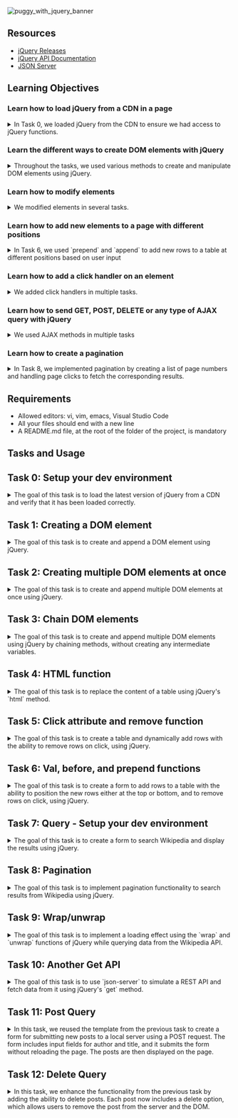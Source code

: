 
![puggy_with_jquery_banner](https://github.com/ThatsVie/atlas-web_front_end/assets/143755961/ece2e7fc-1c10-4b87-a76a-7369748fbce7)

## Resources

- [jQuery Releases](https://releases.jquery.com/)
- [jQuery API Documentation](https://api.jquery.com/)
- [JSON Server](https://github.com/typicode/json-server)

## Learning Objectives

### Learn how to load jQuery from a CDN in a page
<details>
<summary>
In Task 0, we loaded jQuery from the CDN to ensure we had access to jQuery functions. </summary>

Here's an example from Task 0:

```html
<script src="https://code.jquery.com/jquery-3.7.1.slim.min.js" integrity="sha256-kmHvs0B+OpCW5GVHUNjv9rOmY0IvSIRcf7zGUDTDQM8=" crossorigin="anonymous"></script>

```
</details>

### Learn the different ways to create DOM elements with jQuery

<details>
<summary>Throughout the tasks, we used various methods to create and manipulate DOM elements using jQuery. </summary>

For example, in Task 1, we created a paragraph element and appended it to the body:

```javascript
function createTextElement() {
    const paragraph = $('<p>Lorem ipsum dolor sit amet...</p>');
    $('body').append(paragraph);
}
```

In Task 3, we chained jQuery methods to create and append multiple elements at once:

```javascript
$('<table></table>').append(
    $('<thead></thead>').append(
        $('<tr></tr>').append(
            $('<th></th>').text('Firstname'),
            $('<th></th>').text('Lastname')
        )
    )
).append(
    $('<tbody></tbody>').append(
        $('<tr></tr>').append(
            $('<td></td>').text('Guillaume'),
            $('<td></td>').text('Salva')
        ),
        $('<tr></tr>').append(
            $('<td></td>').text('Paulette'),
            $('<td></td>').text('Salva')
        ),
        $('<tr></tr>').append(
            $('<td></td>').text('Antoine'),
            $('<td></td>').text('Salva')
        )
    )
).appendTo('body');
```
</details>

### Learn how to modify elements

<details>
<summary>We modified elements in several tasks. </summary>

For example, in Task 6, we used `.val()` to get and set values of form elements, and `.css()` to modify the styles:

```javascript
$('input:last').click(function () {
    const firstName = $('input:first').val();
    const lastName = $('input:nth-of-type(2)').val();
    addNewMember(firstName, lastName, 'after');
});
```
</details>


### Learn how to add new elements to a page with different positions

<details>
<summary>In Task 6, we used `prepend` and `append` to add new rows to a table at different positions based on user input </summary>

```javascript
function addNewMember(firstName, lastName, position) {
    const newRow = $('<tr></tr>').append(
        $('<td></td>').text(firstName),
        $('<td></td>').text(lastName),
        $('<td></td>').text('(x)').css('background-color', 'orange').click(function() {
            $(this).parent().remove();
        })
    );
    if (position === 'before') {
        $('tbody').prepend(newRow);
    } else {
        $('tbody').append(newRow);
    }
}
```
</details>

### Learn how to add a click handler on an element

<details>
<summary>We added click handlers in multiple tasks. </summary>

In Task 5, we added a click handler to the third cell of each row to remove the row when clicked:

```javascript
$('td:last').click(function() {
    $(this).parent().remove();
});
```

In Task 12, we added a click handler to delete posts:

```javascript
$(`#row-${data.id} .delete`).click(function() {
    deletePost(data.id);
});
```
</details>

### Learn how to send GET, POST, DELETE or any type of AJAX query with jQuery

<details>
<summary>We used AJAX methods in multiple tasks </summary>

- **GET**: In Task 10, to list posts from the server:

    ```javascript
    $.get('http://localhost:3000/posts', function(response) {
        response.forEach(post => {
            addPostRow(post);
        });
    }).fail(function() {
        alert('Server Error');
    });
    ```

- **POST**: In Task 11, to send new posts to the server:

    ```javascript
    $.post('http://localhost:3000/posts', data, function(response) {
        addPostRow(response);
    }).fail(function() {
        alert('Error sending the POST query');
    });
    ```

- **DELETE**: In Task 12, to delete posts from the server:

    ```javascript
    $.ajax({
        url: `http://localhost:3000/posts/${id}`,
        type: 'DELETE',
        success: function() {
            $(`#row-${id}`).remove();
        },
        error: function() {
            alert('Post was not deleted');
        }
    });
    ```
</details>

### Learn how to create a pagination

<details>
<summary>In Task 8, we implemented pagination by creating a list of page numbers and handling page clicks to fetch the corresponding results. </summary>

```javascript
function buildPagination(numberOfItems, itemsPerPage, currentOffset) {
    const paginationList = $('#pagination');
    paginationList.empty();
    const totalPages = Math.ceil(numberOfItems / itemsPerPage);
    for (let i = 0; i < totalPages; i++) {
        const pageNumber = i + 1;
        const pageOffset = i * itemsPerPage;
        const listItem = $('<li></li>').text(pageNumber).css('cursor', 'pointer').css('margin-left', '10px');
        if (pageOffset === currentOffset) {
            listItem.css('font-weight', 'bold');
        }
        listItem.on('click', function() {
            const searchTerm = $('input[type="text"]').val();
            queryWikipedia(searchTerm, pageOffset);
        });
        paginationList.append(listItem);
    }
}
```
</details>

## Requirements

- Allowed editors: vi, vim, emacs, Visual Studio Code
- All your files should end with a new line
- A README.md file, at the root of the folder of the project, is mandatory

## Tasks and Usage

## Task 0: Setup your dev environment

<details>
<summary>The goal of this task is to load the latest version of jQuery from a CDN and verify that it has been loaded correctly.</summary>

### Task Description
In `0-index.html`:
- Load the latest version of jQuery using their code.jquery.com CDN.
- Use the Slim & minified version of jQuery.
- When the page is being loaded, verify that jQuery is loaded correctly.
- If jQuery is ready to be used, log to the console `jQuery has been loaded correctly`.
- If jQuery has not been loaded properly, log to the console `jQuery has not been loaded correctly`.

### Requirements

- Make sure your code is in a script of type application/javascript

### Implementation

```html
<!DOCTYPE html>
<html lang="en" dir="ltr">

<head>

    <meta charset="utf-8" />
    <title>Task 0</title>
    <script src="https://code.jquery.com/jquery-3.7.1.slim.min.js" integrity="sha256-kmHvs0B+OpCW5GVHUNjv9rOmY0IvSIRcf7zGUDTDQM8=" crossorigin="anonymous"></script>
    <script type="application/javascript">
        if (jQuery === 'undefined') {
            console.log('jQuery has not been loaded correctly');
        } else {
            console.log('jQuery has been loaded correctly');
        }
    </script>

</head>

<body>

</body>

</html>
```

### Explanation
- **Loading jQuery from CDN**: The latest slim and minified version of jQuery is loaded from the official jQuery CDN.
- **Verifying jQuery Load**: The script checks if `typeof jQuery` is `undefined` to determine if jQuery has been loaded. If it is, an error message is logged. Otherwise, a success message is logged.
- **Script Type**: The `<script>` tags include `type="application/javascript"` as required.

### How to Test

1. Open the HTML file in a web browser.
2. Open the developer tools console.
3. You should see `jQuery has been loaded correctly` logged in the console.

![Screenshot 2024-07-08 132724](https://github.com/ThatsVie/atlas-web_front_end/assets/143755961/5ea62877-b7ba-4028-94a9-d25447e6c444)


</details>

## Task 1: Creating a DOM element

<details>
<summary>The goal of this task is to create and append a DOM element using jQuery. </summary>

### Task Description

In  `1-index.html`:
- Reuse the template from Task 0.
- Remove the code that verifies jQuery loaded and logs messages to the console.
- Create a function named `createTextElement`:
  - Within the function, create a `<p>` HTML element.
  - The paragraph should display the provided text.
  - Add the paragraph to the body of the page.
  - Call the `createTextElement` function.

### Requirements:

- You must use jQuery only to generate the HTML tag and attach it to the page
- Use the keyword append to attach the element to the page

### Implementation

```html
<!DOCTYPE html>
<html lang="en" dir="ltr">

<head>
    <meta charset="utf-8" />
    <title>Task 1</title>
    <script src="https://code.jquery.com/jquery-3.7.1.slim.min.js" integrity="sha256-kmHvs0B+OpCW5GVHUNjv9rOmY0IvSIRcf7zGUDTDQM8=" crossorigin="anonymous"></script>
</head>

<body>
    <script type="application/javascript">
        function createTextElement() {
            const paragraph = $('<p>Lorem ipsum dolor sit amet, consectetur adipiscing elit. Sed in diam risus. Nunc sit amet euismod ipsum. Aenean tempus ex sed est volutpat, sed sodales velit tempus. Class aptent taciti sociosqu ad litora torquent per conubia nostra, per inceptos himenaeos. Proin auctor sollicitudin eleifend. Vivamus porta enim vitae mauris commodo, vitae tempor tellus elementum. Quisque sed pellentesque nulla, at eleifend nisi. Phasellus eget tincidunt ex. Lorem ipsum dolor sit amet, consectetur adipiscing elit.</p>');
            $('body').append(paragraph);
        }

        $(document).ready(function() {
            createTextElement();
        });
    </script>
</body>

</html>
```

### Explanation
- **Loading jQuery from CDN**: The latest slim and minified version of jQuery is loaded from the official jQuery CDN.
- **Creating and Appending Paragraph**:
  - The `createTextElement` function creates a `<p>` element containing the provided text using jQuery.
  - The paragraph is appended to the body of the page using the `append` method.
- **Calling the Function**: The `createTextElement` function is called when the document is ready, ensuring the DOM is fully loaded before executing the script.

### How to Test

1. Open the HTML file in a web browser.
2. You should see a paragraph with the provided text displayed on the page.

![Screenshot 2024-07-08 134155](https://github.com/ThatsVie/atlas-web_front_end/assets/143755961/f0eb1006-971c-4845-a973-c4102e2a83a9)


</details>


## Task 2: Creating multiple DOM elements at once

<details>
<summary>The goal of this task is to create and append multiple DOM elements at once using jQuery.</summary>

### Task Description
In `2-index.html`:
- Reuse the template from Task 1.
- Remove the function `createTextElement`.
- Create a function named `createFamilyTree`:
  - It should create a `<table>` element.
  - The head of the table should display "Firstname" and "Lastname" in two cells.
  - The body of the table should have three rows:
    - The first row should contain two cells with "Guillaume" and "Salva".
    - The second row should contain two cells with "Paulette" and "Salva".
    - The third row should contain two cells with "Antoine" and "Salva".
- Use the keyword `append` only once to attach all the elements of the table to the page.
- Call the `createFamilyTree` function.

### Requirements:

- You must use jQuery only to generate the HTML tag and attach it to the page
- The entire table code should be contained in one string

### Implementation

```html
<!DOCTYPE html>
<html lang="en" dir="ltr">

<head>
    <meta charset="utf-8" />
    <title>Task 2</title>
    <script src="https://code.jquery.com/jquery-3.7.1.slim.min.js" integrity="sha256-kmHvs0B+OpCW5GVHUNjv9rOmY0IvSIRcf7zGUDTDQM8=" crossorigin="anonymous"></script>
</head>

<body>

    <script type="application/javascript">
        function createFamilyTree() {
            $('body').append(`
            <table>
                <thead>
                    <tr>
                        <th>Firstname</th>
                        <th>Lastname</th>
                    </tr>
                </thead>
                <tbody>
                    <tr>
                        <td>Guillaume</td>
                        <td>Salva</td>
                    </tr>
                    <tr>
                        <td>Paulette</td>
                        <td>Salva</td>
                    </tr>
                    <tr>
                        <td>Antoine</td>
                        <td>Salva</td>
                    </tr>
                </tbody>
            </table>`);
        }

        $(document).ready(function() {
            createFamilyTree();
        });
    </script>

</body>

</html>
```

### Explanation
- **Loading jQuery from CDN**: The slim and minified version of jQuery is loaded from the official jQuery CDN.
- **Creating and Appending Table**:
  - The `createFamilyTree` function uses template literals to create the entire table structure as a string.
  - The table is appended to the body of the page using the `append` method.
- **Calling the Function**: The `createFamilyTree` function is called when the document is ready, ensuring the table is added to the DOM as soon as the script runs.

### How to Test

1. Open the HTML file in a web browser.
2. You should see a table with the provided structure displayed on the page.

![Screenshot 2024-07-08 142941](https://github.com/ThatsVie/atlas-web_front_end/assets/143755961/dce72640-b98b-40a1-9dca-8c833628c5d3)

</details>


## Task 3: Chain DOM elements

<details>
<summary>The goal of this task is to create and append multiple DOM elements using jQuery by chaining methods, without creating any intermediate variables.</summary>

### Task Description
In `3-index.html`:
- Reuse the template and function from Task 2.
- The table should contain the same values as the previous task.
- Create each element one by one using jQuery methods.
- Use the `append` method for each element and the `text` method for the cells.
- Do not create any intermediate variables.
- Call the `createFamilyTree` function.

### Requirements:

- You must use jQuery only to generate the HTML tag and attach it to the page

### Implementation

```html
<!DOCTYPE html>
<html lang="en" dir="ltr">

<head>
    <meta charset="utf-8" />
    <title>Task 3</title>
    <script src="https://code.jquery.com/jquery-3.7.1.slim.min.js" integrity="sha256-kmHvs0B+OpCW5GVHUNjv9rOmY0IvSIRcf7zGUDTDQM8=" crossorigin="anonymous"></script>
</head>

<body>

    <script type="application/javascript">
        function createFamilyTree() {
            $('<table></table>').append(
                $('<thead></thead>').append(
                    $('<tr></tr>').append(
                        $('<th></th>').text('Firstname'),
                        $('<th></th>').text('Lastname')
                    )
                )
            ).append(
                $('<tbody></tbody>').append(
                    $('<tr></tr>').append(
                        $('<td></td>').text('Guillaume'),
                        $('<td></td>').text('Salva')
                    ),
                    $('<tr></tr>').append(
                        $('<td></td>').text('Paulette'),
                        $('<td></td>').text('Salva')
                    ),
                    $('<tr></tr>').append(
                        $('<td></td>').text('Antoine'),
                        $('<td></td>').text('Salva')
                    )
                )
            ).appendTo('body');
        }

        $(document).ready(function() {
            createFamilyTree();
        });
    </script>

</body>

</html>
```

### Explanation
- **Loading jQuery from CDN**: The slim and minified version of jQuery 3.7.1 is loaded from the official jQuery CDN.
- **Creating and Appending Elements**:
  - The `createFamilyTree` function creates each element one by one using jQuery methods and chaining.
  - It uses the `append` method to add elements to the DOM.
  - The `text` method is used to set the text content of the table cells.
  - The `appendTo` method is used to append the complete table to the body.
- **Calling the Function**: The `createFamilyTree` function is called when the document is ready, ensuring the table is added to the DOM as soon as the script runs.

### How to Test

1. Open the HTML file in a web browser.
2. You should see a table with the provided structure displayed on the page.


![Screenshot 2024-07-08 144411](https://github.com/ThatsVie/atlas-web_front_end/assets/143755961/f9f8b078-8ad9-459a-8eae-03a457cfac83)

</details>

## Task 4: HTML function

<details>
<summary>The goal of this task is to replace the content of a table using jQuery's `html` method. </summary>

### Task Description
In `4-index.html`:
- Reuse the template and function from Task 3.
- Create a new function named `replaceFamilyTree`:
  - It should replace the children of the `tbody` element with a new `tr`.
  - The `tr` element should contain two cells with "Gerard" and "Bonissa".
- Make sure both `createFamilyTree` and `replaceFamilyTree` are called.

### Requirements:

- You must use the keyword html to replace the content of the table

### Implementation
The implementation of the task is as follows:

```html
<!DOCTYPE html>
<html lang="en" dir="ltr">

<head>
    <meta charset="utf-8" />
    <title>Task 4</title>
    <script src="https://code.jquery.com/jquery-3.7.1.slim.min.js" integrity="sha256-kmHvs0B+OpCW5GVHUNjv9rOmY0IvSIRcf7zGUDTDQM8=" crossorigin="anonymous"></script>
</head>

<body>

    <script type="application/javascript">
        function createFamilyTree() {
            $('<table></table>').append(
                $('<thead></thead>').append(
                    $('<tr></tr>').append(
                        $('<th></th>').text('Firstname'),
                        $('<th></th>').text('Lastname')
                    )
                )
            ).append(
                $('<tbody></tbody>').append(
                    $('<tr></tr>').append(
                        $('<td></td>').text('Guillaume'),
                        $('<td></td>').text('Salva')
                    ),
                    $('<tr></tr>').append(
                        $('<td></td>').text('Paulette'),
                        $('<td></td>').text('Salva')
                    ),
                    $('<tr></tr>').append(
                        $('<td></td>').text('Antoine'),
                        $('<td></td>').text('Salva')
                    )
                )
            ).appendTo('body');
        }

        function replaceFamilyTree() {
            $('tbody').html(
                $('<tr></tr>').append(
                    $('<td></td>').text('Gerard'),
                    $('<td></td>').text('Bonissa')
                )
            );
        }

        $(document).ready(function() {
            createFamilyTree();
            replaceFamilyTree();
        });
    </script>

</body>

</html>
```

### Explanation
- **Loading jQuery from CDN**: The slim and minified version of jQuery 3.7.1 is loaded from the official jQuery CDN.
- **Creating and Appending Elements**:
  - The `createFamilyTree` function creates each element one by one using jQuery methods and chaining.
  - The `replaceFamilyTree` function replaces the children of the `tbody` element with a new row containing "Gerard" and "Bonissa".
  - The `html` method is used to replace the content of the `tbody`.
- **Calling the Functions**: Both `createFamilyTree` and `replaceFamilyTree` functions are called when the document is ready, ensuring the table is created and then modified as soon as the script runs.

### How to Test

1. Open the HTML file in a web browser.
2. You should see a table with the provided structure displayed on the page.

![Screenshot 2024-07-08 154243](https://github.com/ThatsVie/atlas-web_front_end/assets/143755961/dc8ad252-a276-489c-9413-70b7263cdf19)

</details>

## Task 5: Click attribute and remove function

<details>
<summary>The goal of this task is to create a table and dynamically add rows with the ability to remove rows on click, using jQuery.</summary>

### Task Description

In `5-index.html`:
- Reuse the template from Task 4.
- Remove the `createFamilyTree` and `replaceFamilyTree` functions.
- Create a new function `createFamilyTree`:
  - It should append an empty table to the body, with a `thead` and two cells with text "Firstname" and "Lastname".
  - It should append an empty `tbody` element to the table after the `thead`.
- Create a new function `addNewMember`:
  - It accepts two arguments: `firstName` (string) and `lastName` (string).
  - It appends a new row to the body of the table with three cells.
  - The first cell displays the `firstName`, the second cell displays the `lastName`.
  - The third cell displays `(x)`.
  - On click on the third cell, it should remove the row.
  - Add CSS to the third cell to have an orange background.
- Call the function `createFamilyTree`.
- Using `addNewMember`, generate a fake table with:
  - The first row: Guillaume, Salva
  - The second row: Arielle, Snizt
  - The third row: Fanette, Snizt
  - The fourth row: Gerard, Snizt
  - The fifth row: Victor, Salva

### Requirements:

- You must use the keywords click, css, and remove

### Implementation

The implementation of the task is as follows:


```html
<!DOCTYPE html>
<html lang="en" dir="ltr">

<head>
    <meta charset="utf-8" />
    <title>Task 5</title>
    <script src="https://code.jquery.com/jquery-3.7.1.slim.min.js" integrity="sha256-kmHvs0B+OpCW5GVHUNjv9rOmY0IvSIRcf7zGUDTDQM8=" crossorigin="anonymous"></script>
</head>

<body>

    <script type="application/javascript">
        function createFamilyTree() {
            $('<table></table>').append(
                $('<thead></thead>').append(
                    $('<tr></tr>').append(
                        $('<th></th>').text('Firstname'),
                        $('<th></th>').text('Lastname')
                    )
                ),
                $('<tbody></tbody>')
            ).appendTo('body');
        }

        function addNewMember(firstName, lastName) {
            const row = $('<tr></tr>').append(
                $('<td></td>').text(firstName),
                $('<td></td>').text(lastName),
                $('<td></td>').text('(x)').css('background-color', 'orange').click(function() {
                    $(this).parent().remove();
                })
            );
            $('tbody').append(row);
        }

        $(document).ready(function() {
            createFamilyTree();
            addNewMember('Guillaume', 'Salva');
            addNewMember('Arielle', 'Snizt');
            addNewMember('Fanette', 'Snizt');
            addNewMember('Gerard', 'Snizt');
            addNewMember('Victor', 'Salva');
        });
    </script>

</body>

</html>

```

### Explanation
- **Loading jQuery from CDN**: The slim and minified version of jQuery 3.7.1 is loaded from the official jQuery CDN.
- **Creating the Table**:
  - The `createFamilyTree` function appends an empty table with a `thead` containing "Firstname" and "Lastname" cells, and an empty `tbody` after the `thead`.
- **Adding New Members**:
  - The `addNewMember` function appends a new row to the table with three cells for the `firstName`, `lastName`, and a remove button `(x)`.
  - The remove button is styled with an orange background using `css` and removes the row on click using the `click` and `remove` methods.
- **Generating the Fake Table**: The `addNewMember` function is called with the provided names to populate the table.

### How to Test

1. Open the HTML file in a web browser.
2. You should see a table with the provided structure and functionality

![Screenshot 2024-07-08 155424](https://github.com/ThatsVie/atlas-web_front_end/assets/143755961/257a987e-15b6-4e39-a5db-c1eebdab56f2)

**After clicking X on a couple of names**

![Screenshot 2024-07-08 161504](https://github.com/ThatsVie/atlas-web_front_end/assets/143755961/fc983994-f8c7-4108-aa85-d3fc36689ead)


</details>

## Task 6: Val, before, and prepend functions
<details>
<summary>The goal of this task is to create a form to add rows to a table with the ability to position the new rows either at the top or bottom, and to remove rows on click, using jQuery.</summary>

### Task Description
In `6-index.html`:
- Reuse the template from Task 5.
- Reuse the `createFamilyTree` function from Task 5.
- Reuse the `addNewMember` function from Task 5 and modify it:
  - Add a new argument `position` (string).
  - When `position` is equal to `before`, it should add the row at the top of the table.
  - Otherwise, it should add the row at the bottom of the table.
- Write a new function `createForm`:
  - It should add two text input fields before the table.
  - It should add a select element with two options: `before` and `after`, with corresponding "Before" and "After" text.
  - It should add a submit input element.
  - When the user clicks on submit, it should call the `addNewMember` function with the values of the two inputs and the value of the select element.
- Call the `createFamilyTree` and `createForm` functions.

### Requirements:

- You must use the keywords first, before, and prepend
- To select the second input, use the nth-of-type selector

### Implementation
The implementation of the task is as follows:

```html
<!DOCTYPE html>
<html lang="en" dir="ltr">

<head>
    <meta charset="utf-8" />
    <title>Task 6</title>
    <script src="https://code.jquery.com/jquery-3.7.1.slim.min.js" integrity="sha256-kmHvs0B+OpCW5GVHUNjv9rOmY0IvSIRcf7zGUDTDQM8=" crossorigin="anonymous"></script>
</head>

<body>

    <script type="application/javascript">
        function createFamilyTree() {
            $('<table></table>').append(
                $('<thead></thead>').append(
                    $('<tr></tr>').append(
                        $('<th></th>').text('Firstname'),
                        $('<th></th>').text('Lastname')
                    )
                ),
                $('<tbody></tbody>')
            ).appendTo('body');
        }

        function addNewMember(firstName, lastName, position) {
            const row = $('<tr></tr>').append(
                $('<td></td>').text(firstName),
                $('<td></td>').text(lastName),
                $('<td></td>').text('(x)').css('background-color', 'orange').click(function() {
                    $(this).parent().remove();
                })
            );
            if (position === 'before') {
                $('tbody').prepend(row);
            } else {
                $('tbody').append(row);
            }
        }

        function createForm() {
            const form = $('<form></form>').append(
                $('<input type="text" placeholder="First name">'),
                $('<input type="text" placeholder="Last name">'),
                $('<select></select>').append(
                    $('<option value="before">Before</option>'),
                    $('<option value="after">After</option>')
                ),
                $('<input type="submit" value="Submit">')
            );
            form.on('submit', function(event) {
                event.preventDefault();
                const firstName = $(this).find('input:first-of-type').val();
                const lastName = $(this).find('input:nth-of-type(2)').val();
                const position = $(this).find('select').val();
                addNewMember(firstName, lastName, position);
            });
            $('table').before(form);
        }

        $(document).ready(function() {
            createFamilyTree();
            createForm();
        });
    </script>

</body>

</html>
```

### Explanation
- **createFamilyTree function**: Creates a table with `thead` and `tbody`.
- **addNewMember function**: Adds a new row either at the top (`before`) or at the bottom of the table based on the `position` argument.
- **createForm function**: Adds a form with two text inputs, a select element with options "Before" and "After", and a submit button. When the form is submitted, it calls `addNewMember` with the values from the inputs and select element.
- **Form Elements**: Uses `first`, `before`, and `nth-of-type` selectors as required.
- **Initial Setup**: Calls `createFamilyTree` and `createForm` on document ready.

### How to Test

1. Open the HTML file in a web browser.
2. You should see a form and a table with the provided structure and functionality
3. You can use the form to add new members to the table, either at the top or bottom, and verify that the remove functionality works.

![Screenshot 2024-07-09 112437](https://github.com/ThatsVie/atlas-web_front_end/assets/143755961/1f10fa0e-8913-4fe8-8d2d-bf911401dab3)



</details>


## Task 7: Query - Setup your dev environment

<details>
<summary>The goal of this task is to create a form to search Wikipedia and display the results using jQuery.</summary>

### Task Description
In `7-index.html`:
- Reuse the template from Task 6.
- Remove the functions from the script.
- Import jQuery using the CDN and make sure you can access the AJAX methods.
- Create a form:
  - Create a function `createSearchForm`, it should append to the body:
    - An empty input of type text without ID, name, or class.
    - An input of type submit.
    - When the user clicks on the submit button, it should query the function `queryWikipedia` with the value of the text input.
    - An empty `ul` element.
- Create a function `addNewArticle` to add new items to a list:
  - It accepts three arguments `id` (string), `title` (string), and `snippet` (string).
  - It creates an element `li`.
  - Within the `li`, add two paragraph elements.
  - The first paragraph contains a `span` tag with the following text: `id -`, then a `b` element with the `title`.
  - The second paragraph should contain the `snippet`.
  - Appends the `li` to the `ul` element (created by `createSearchForm`).
- Implement a `get` function: create a function `queryWikipedia`:
  - It accepts one argument `search` (string).
  - Create a data object with attributes required to query a search using the string passed in the argument with Wikipedia.
  - For each result returned by the API, call the function `addNewArticle` with the result’s `pageid`, `title`, and `snippet`.
- Call the function `createSearchForm` when the page loads.

### Requirements:

- Look at the documentation from Wikipedia to query the API https://www.mediawiki.org/wiki/API:Search
- Use the minified only version of jQuery, so you can access the ajax methods
- When adding the snippet, make sure that the HTML coming from Wikipedia is correctly displayed

### Implementation
The implementation of the task is as follows:

```html
<!DOCTYPE html>
<html lang="en" dir="ltr">

<head>
    <meta charset="utf-8" />
    <title>Task 7</title>
    <script src="https://code.jquery.com/jquery-3.7.1.min.js" integrity="sha256-/JqT3SQfawRcv/BIHPThkBvs0OEvtFFmqPF/lYI/Cxo=" crossorigin="anonymous"></script>
</head>

<body>

    <script type="application/javascript">
        function createSearchForm() {
            const form = $('<form></form>').append(
                $('<input type="text">'),
                $('<input type="submit" value="Submit">')
            );
            $('body').append(form, $('<ul></ul>'));
            form.on('submit', function(event) {
                event.preventDefault();
                const searchTerm = $(this).find('input[type="text"]').val();
                queryWikipedia(searchTerm);
            });
        }

        function addNewArticle(id, title, snippet) {
            const listItem = $('<li></li>').append(
                $('<p></p>').html(`<span>${id} - </span><b>${title}</b>`),
                $('<p></p>').html(snippet)
            );
            $('ul').append(listItem);
        }

        function queryWikipedia(search) {
            const url = "https://en.wikipedia.org/w/api.php";
            const data = {
                action: "query",
                list: "search",
                srsearch: search,
                format: "json",
                origin: "*"
            };
            $.ajax({
                url: url,
                data: data,
                success: function(response) {
                    $('ul').empty();
                    response.query.search.forEach(result => {
                        addNewArticle(result.pageid, result.title, result.snippet);
                    });
                },
                error: function() {
                    alert('Error fetching data from Wikipedia');
                }
            });
        }

        $(document).ready(function() {
            createSearchForm();
        });
    </script>

</body>

</html>
```

### Explanation
- **createSearchForm function**: Appends a form with a text input and a submit button to the body, along with an empty `ul` element. Handles form submission to call `queryWikipedia`.
- **addNewArticle function**: Creates a `li` element containing the article's `id`, `title`, and `snippet`. Appends the `li` to the `ul` element.
- **queryWikipedia function**: Constructs the URL with query parameters for the Wikipedia API request. Uses `$.ajax` to fetch data from the Wikipedia API. Processes the API response to extract relevant search results and calls `addNewArticle`.
- **Document Ready**: Calls `createSearchForm` on document ready to ensure the form is created and ready for user interaction.

### How to Test

1. Open the HTML file in a web browser.
2. You should see a form with a text input and a submit button.
3. Enter a search term and click the submit button.
4. The results should be displayed as a list of articles, with each article containing the `id`, `title`, and `snippet`.

![Screenshot 2024-07-09 133422](https://github.com/ThatsVie/atlas-web_front_end/assets/143755961/4788e1f9-5466-4fc0-8b3a-acfe6f4a697b)


![Screenshot 2024-07-09 133626](https://github.com/ThatsVie/atlas-web_front_end/assets/143755961/b8ed6c90-349c-409e-ae66-8f39ca11cabc)


</details>


## Task 8: Pagination

<details>
<summary>The goal of this task is to implement pagination functionality to search results from Wikipedia using jQuery. </summary>

### Task Description
In `8-index.html`:
- Reuse the code from Task 7.
- Modify the function `createSearchForm` to append another list with the id `pagination`.
- Modify the function `queryWikipedia`:
  - Add a new parameter named `offset` (number), defaulting to 0.
  - Modify the data object to add the `offset`.
  - When receiving the response from the API, call the function `buildPagination`.
- Create a new function `buildPagination`:
  - Accepts three arguments `numberOfItems` (number), `itemsPerPage` (number), and `currentOffset` (number).
  - Resets the pagination list to an empty tag.
  - Displays the pagination using the total number of items divided by the number of items per page.
  - For each page, creates a list item and adds CSS styles.
  - When clicking on a page number, calls `queryWikipedia` with the right offset.

### Requirements:

Use the `totalhits` value from Wikipedia to define the total number of items
Display 10 items per page
Make sure your pages are displayed in an horizontal line

### Implementation

```html
<!DOCTYPE html>
<html lang="en" dir="ltr">

<head>
    <meta charset="utf-8" />
    <title>Task 8</title>
    <script src="https://code.jquery.com/jquery-3.7.1.min.js" integrity="sha256-/JqT3SQfawRcv/BIHPThkBvs0OEvtFFmqPF/lYI/Cxo=" crossorigin="anonymous"></script>
</head>

<body>

    <script type="application/javascript">
        function createSearchForm() {
            const form = $('<form></form>').append(
                $('<input type="text">'),
                $('<input type="submit" value="Submit">')
            );
            $('body').append(form, $('<ul></ul>'), $('<ul id="pagination"></ul>'));
            form.on('submit', function(event) {
                event.preventDefault();
                const searchTerm = $(this).find('input[type="text"]').val();
                queryWikipedia(searchTerm, 0);
            });
        }

        function addNewArticle(id, title, snippet) {
            const listItem = $('<li></li>').append(
                $('<p></p>').html(`<span>${id} - </span><b>${title}</b>`),
                $('<p></p>').html(snippet)
            );
            $('ul:first').append(listItem);
        }

        function queryWikipedia(search, offset = 0) {
            const url = "https://en.wikipedia.org/w/api.php";
            const data = {
                action: "query",
                list: "search",
                srsearch: search,
                format: "json",
                origin: "*",
                sroffset: offset,
                srlimit: 10
            };
            $.ajax({
                url: url,
                data: data,
                success: function(response) {
                    $('ul:first').empty();
                    response.query.search.forEach(result => {
                        addNewArticle(result.pageid, result.title, result.snippet);
                    });
                    buildPagination(response.query.searchinfo.totalhits, 10, offset);
                },
                error: function() {
                    alert('Error fetching data from Wikipedia');
                }
            });
        }

        function buildPagination(numberOfItems, itemsPerPage, currentOffset) {
            const paginationList = $('#pagination');
            paginationList.empty();
            const totalPages = Math.ceil(numberOfItems / itemsPerPage);
            for (let i = 0; i < totalPages; i++) {
                const pageNumber = i + 1;
                const pageOffset = i * itemsPerPage;
                const listItem = $('<li></li>').text(pageNumber).css({
                    'cursor': 'pointer',
                    'margin-left': '10px'
                });
                if (pageOffset === currentOffset) {
                    listItem.css('font-weight', 'bold');
                }
                listItem.on('click', function() {
                    const searchTerm = $('input[type="text"]').val();
                    queryWikipedia(searchTerm, pageOffset);
                });
                paginationList.append(listItem);
            }
        }

        $(document).ready(function() {
            createSearchForm();
        });
    </script>

    <style>
        #pagination {
            display: flex;
            list-style-type: none;
            padding: 0;
        }
    </style>

</body>

</html>
```

### Explanation
- **createSearchForm function**: Initializes the search form and appends it to the body along with the `searchResults` and `pagination` lists. Handles form submission to call `queryWikipedia` with the search term and an offset of 0.
- **addNewArticle function**: Appends search results to the `searchResults` list. Takes `articleId`, `articleTitle`, and `articleSnippet` as parameters.
- **queryWikipedia function**: Fetches data from the Wikipedia API using `$.ajax`, processes the response, and calls `addNewArticle` and `buildPagination`.
- **buildPagination function**: Creates pagination list items and appends them to the `pagination` list. Styles the current page item with bold font and handles click events to call `queryWikipedia` with the appropriate offset.
- **CSS for Pagination**: 
  - `display: flex`: Ensures the pagination items are displayed in a horizontal line.
  - `list-style-type: none`: Removes the default list style (bullets) from the pagination list.
  - `padding: 0`: Removes default padding from the pagination list.

The CSS is necessary to achieve the horizontal display and styling of the pagination items, as required by the task. It ensures that the pagination items are displayed in a row without default list styling and padding, providing a cleaner and more intuitive user interface.

### How to Test

1. Open the HTML file in a web browser.
2. You should see a form with a text input and a submit button.
3. Enter a search term and click the submit button.
4. The results should be displayed as a list of articles, with pagination links below.
5. Click on pagination links to navigate through pages of search results.

![Screenshot 2024-07-09 142753](https://github.com/ThatsVie/atlas-web_front_end/assets/143755961/fea038b4-9ff0-45cd-9d04-73e201751efb)

![Screenshot 2024-07-09 142809](https://github.com/ThatsVie/atlas-web_front_end/assets/143755961/f1f27260-0120-4255-a77b-e43aee3f32b9)


![Screenshot 2024-07-09 142832](https://github.com/ThatsVie/atlas-web_front_end/assets/143755961/6e91eef4-0b44-49d8-acc7-f0cf5b7a5b57)

</details>


## Task 9: Wrap/unwrap

<details>
<summary>The goal of this task is to implement a loading effect using the `wrap` and `unwrap` functions of jQuery while querying data from the Wikipedia API.</summary>

### Task Description
In  `9-index.html`:
- Reuse the code from Task 8.
- In the header, add some CSS within the `style` tag:
  - Add a new class named `loading`.
  - Set the opacity to 0.2 within that class.
- Create a function named `displayLoading`:
  - It accepts one argument `loading`.
  - It selects the first `ul` element of the page.
  - If `loading` is `true`, it wraps the element with a `div` tag and the class `loading`.
  - If `loading` is `false`, it unwraps the `ul` from the `div`.
- Modify the `queryWikipedia` function:
  - Call the function `displayLoading` before querying the API.
  - Once the API returns the value, remove the opacity by calling the function again.

### Implementation


```html
<!DOCTYPE html>
<html lang="en" dir="ltr">

<head>
    <meta charset="utf-8" />
    <title>Task 9</title>
    <script src="https://code.jquery.com/jquery-3.7.1.min.js" integrity="sha256-/JqT3SQfawRcv/BIHPThkBvs0OEvtFFmqPF/lYI/Cxo=" crossorigin="anonymous"></script>
    <style>
        .loading {
            opacity: 0.2;
        }

        #pagination {
            display: flex;
            list-style-type: none;
            padding: 0;
        }

        #pagination li {
            display: inline-block;
            cursor: pointer;
            margin-left: 10px;
        }

        #pagination li.bold {
            font-weight: bold;
        }
    </style>
</head>

<body>

    <script type="application/javascript">
        function createSearchForm() {
            const form = $('<form></form>').append(
                $('<input type="text">'),
                $('<input type="submit" value="Submit">')
            );
            $('body').append(form, $('<ul></ul>'), $('<ul id="pagination"></ul>'));
            form.on('submit', function(event) {
                event.preventDefault();
                const searchTerm = $(this).find('input[type="text"]').val();
                queryWikipedia(searchTerm, 0);
            });
        }

        function addNewArticle(id, title, snippet) {
            const listItem = $('<li></li>').append(
                $('<p></p>').html(`<span>${id} - </span><b>${title}</b>`),
                $('<p></p>').html(snippet)
            );
            $('ul:first').append(listItem);
        }

        function displayLoading(loading) {
            const firstUl = $('ul:first');
            if (loading) {
                firstUl.wrap('<div class="loading"></div>');
            } else {
                firstUl.unwrap();
            }
        }

        function queryWikipedia(search, offset = 0) {
            const url = "https://en.wikipedia.org/w/api.php";
            const data = {
                action: "query",
                list: "search",
                srsearch: search,
                format: "json",
                origin: "*",
                sroffset: offset,
                srlimit: 10
            };
            displayLoading(true);
            $.ajax({
                url: url,
                data: data,
                success: function(response) {
                    $('ul:first').empty();
                    response.query.search.forEach(result => {
                        addNewArticle(result.pageid, result.title, result.snippet);
                    });
                    buildPagination(response.query.searchinfo.totalhits, 10, offset);
                    displayLoading(false);
                },
                error: function() {
                    alert('Error fetching data from Wikipedia');
                    displayLoading(false);
                }
            });
        }

        function buildPagination(numberOfItems, itemsPerPage, currentOffset) {
            const paginationList = $('#pagination');
            paginationList.empty();
            const totalPages = Math.ceil(numberOfItems / itemsPerPage);
            for (let i = 0; i < totalPages; i++) {
                const pageNumber = i + 1;
                const pageOffset = i * itemsPerPage;
                const listItem = $('<li></li>').text(pageNumber);
                if (pageOffset === currentOffset) {
                    listItem.addClass('bold');
                }
                listItem.on('click', function() {
                    const searchTerm = $('input[type="text"]').val();
                    queryWikipedia(searchTerm, pageOffset);
                });
                paginationList.append(listItem);
            }
        }

        $(document).ready(function() {
            createSearchForm();
        });
    </script>

</body>

</html>
```

### Explanation
- **createSearchForm function**: Initializes the search form and appends it to the body along with the `searchResults` and `pagination` lists. Handles form submission to call `queryWikipedia` with the search term and an offset of 0.
- **addNewArticle function**: Appends search results to the `searchResults` list. Takes `articleId`, `articleTitle`, and `articleSnippet` as parameters.
- **displayLoading function**: Wraps the first `ul` with a `div` and the class `loading` if `loading` is true, otherwise unwraps the `ul`.
- **queryWikipedia function**: Fetches data from the Wikipedia API using `$.ajax`, processes the response, and calls `addNewArticle` and `buildPagination`. Calls `displayLoading` before and after the API request.
- **buildPagination function**: Creates pagination list items and appends them to the `pagination` list. Styles the current page item with bold font and handles click events to call `queryWikipedia` with the appropriate offset.
- **CSS for .loading class**: 
  - `opacity: 0.2`: Sets the opacity to 0.2 for the loading effect.

The CSS adjustments ensure that the pagination items are displayed horizontally.

### How to Test

1. Open the HTML file in a web browser.
2. You should see a form with a text input and a submit button.
3. Enter a search term and click the submit button.
4. The results should be displayed as a list of articles, with pagination links below.
5. While the results are being fetched, the list should be wrapped with a `div` having a class `loading`, reducing the opacity to 0.2.
6. Click on pagination links to navigate through pages of search results.



https://github.com/ThatsVie/atlas-web_front_end/assets/143755961/1330e69e-ad2d-42fa-a04f-b5efed289fa5



</details>


## Task 10: Another Get API

<details>
<summary>The goal of this task is to use `json-server` to simulate a REST API and fetch data from it using jQuery's `get` method.</summary>

### Task Description

1. **In 10-index.html`**:
    - Reuse your template from the previous task.
    - Remove the functions in your script and the style in the head.
    - Make sure you import jQuery using the CDN and make sure you can access the ajax methods.

2. **Create a function `addPostRow`**:
    - It takes an argument `data` (object).
    - It appends a paragraph to the body.
    - The paragraph should contain a span element with the text `Post created with id ID, title: TITLE, author: AUTHOR`.
    - Each variable (ID, TITLE, AUTHOR) is contained in the data object.

3. **Create a function named `listPosts`**:
    - It should query your local server on the `posts` endpoint.
    - When the server returns a 200 response, it should call the function `addPostRow` for each element in the response.
    - When the server is unavailable, display an alert with the message `Server Error`.

4. **Call the function `listPosts` when your page loads**.

#### Requirements
- You must use the `get` function from jQuery.

### Setup
1. **Install `json-server`**:
    ```bash
    npm install json-server
    ```
2. **Run the server**:
    ```bash
    json-server --watch db.json
    ```
    This command will start a local server at `http://localhost:3000` serving data from `db.json`.


### db.json Content
Ensure you have the following `db.json` file in your project directory:
```json
{
  "posts": [
    {
      "id": 1,
      "title": "Pug Life",
      "author": "PugLover"
    },
    {
      "id": 2,
      "title": "Adventures of Pug",
      "author": "PugFanatic"
    },
    {
      "id": 3,
      "title": "Pug Tricks",
      "author": "PugTrainer"
    },
    {
      "id": 4,
      "title": "Pug Health Tips",
      "author": "PugVet"
    },
    {
      "id": 5,
      "title": "Pug Food Recipes",
      "author": "PugChef"
    },
    {
      "id": 6,
      "title": "Pug Care Guide",
      "author": "PugGroomer"
    },
    {
      "id": 7,
      "title": "Pug Breeds",
      "author": "PugExpert"
    },
    {
      "id": 8,
      "title": "Pug History",
      "author": "PugHistorian"
    },
    {
      "id": 9,
      "title": "Pug Accessories",
      "author": "PugDesigner"
    },
    {
      "id": 10,
      "title": "Pug Fashion",
      "author": "PugStylist"
    }
  ],
  "comments": [
    {
      "id": 1,
      "body": "Pugs are the best!",
      "postId": 1
    },
    {
      "id": 2,
      "body": "I love this post about pug adventures!",
      "postId": 2
    }
  ],
  "profile": {
    "name": "PugEnthusiast"
  }
}
```

### Implementation

```html
<!DOCTYPE html>
<html lang="en" dir="ltr">

<head>
    <meta charset="utf-8" />
    <title>Task 10</title>
    <script src="https://code.jquery.com/jquery-3.7.1.min.js" integrity="sha256-/JqT3SQfawRcv/BIHPThkBvs0OEvtFFmqPF/lYI/Cxo=" crossorigin="anonymous"></script>
</head>

<body>

    <script type="application/javascript">
        function addPostRow(data) {
            const postParagraph = $('<p></p>').html(
                `<span>Post created with id: ${data.id}, title: ${data.title}, author: ${data.author}</span>`
            );
            $('body').append(postParagraph);
        }

        function listPosts() {
            $.get('http://localhost:3000/posts', function(response) {
                response.forEach(post => {
                    addPostRow(post);
                });
            }).fail(function() {
                alert('Server Error');
            });
        }

        $(document).ready(function() {
            listPosts();
        });
    </script>

</body>

</html>
```

### Explanation
- **addPostRow function**:
  - Takes a data object as an argument.
  - Appends a paragraph to the body containing the post details (ID, title, author) in a span element.
- **listPosts function**:
  - Queries the local server at `http://localhost:3000/posts`.
  - If the server returns a 200 response, it calls `addPostRow` for each element in the response.
  - If the server is unavailable, it displays an alert with the message "Server Error".
- **jQuery get method**:
  - Used to make an AJAX GET request to fetch the posts from the local server.

### How to Test

1. Open the HTML file in a web browser.
2. The page should display a list of pug-related posts fetched from the JSON server running on `http://localhost:3000`.

![Screenshot 2024-07-09 152302](https://github.com/ThatsVie/atlas-web_front_end/assets/143755961/c4b2b020-4e7b-4b13-8c2d-fbbd50c7aeca)


</details>


## Task 11: Post Query

<details>
<summary>In this task, we reused the template from the previous task to create a form for submitting new posts to a local server using a POST request. The form includes input fields for author and title, and it submits the form without reloading the page. The posts are then displayed on the page. </summary>

### Task Description

1. **Create a new function `buildForm`**:
   - Appends a form element to the body.
   - Inside the form, adds:
     - A div element with a label for author and an input of type text with the id `author`.
     - A div element with a label for title and a textarea with the id `title`.
     - An input of type submit.
   - Binds the submit event to call the function `sendForm`.

2. **Create a new function `sendForm`**:
   - Adds a message after the form indicating that the query is about to be sent to the API.
   - Creates a data object with the title and author attributes, taking values from the input fields.
   - Sends a POST request to the server endpoint `/posts` with the data.
   - If the query succeeds, calls the function `addPostRow` with the response data.
   - If the query fails, displays an alert with the message "Error sending the POST query".

3. **Modify the function `listPosts`**:
   - Queries the local server at the `/posts` endpoint.
   - If the server returns a 200 response, calls `addPostRow` for each element in the response.
   - If the server is unavailable, displays an alert with the message "Server Error".

4. **Create a function `addPostRow`**:
   - Takes a data object as an argument.
   - Appends a paragraph to the body containing the post details (ID, title, author) in a span element.

5. **Call the functions `listPosts` and `buildForm` when the page loads**.

### Requirements
- When clicking on the label, the input text should be selected by the browser.
- When pressing enter on the input text, the form should be submitted without reloading the page.
- You must use the `after` function from jQuery.

### Implementation
```html
<!DOCTYPE html>
<html lang="en" dir="ltr">

<head>
    <meta charset="utf-8" />
    <title>Task 11</title>
    <script src="https://code.jquery.com/jquery-3.7.1.min.js" integrity="sha256-/JqT3SQfawRcv/BIHPThkBvs0OEvtFFmqPF/lYI/Cxo=" crossorigin="anonymous"></script>
</head>

<body>

    <script type="application/javascript">
        function addPostRow(data) {
            const postParagraph = $('<p></p>').html(
                `<span>Post created with id: ${data.id}, title: ${data.title}, author: ${data.author}</span>`
            );
            $('body').append(postParagraph);
        }

        function listPosts() {
            $.get('http://localhost:3000/posts', function(response) {
                response.forEach(post => {
                    addPostRow(post);
                });
            }).fail(function() {
                alert('Server Error');
            });
        }

        function buildForm() {
            const form = $('<form></form>').append(
                $('<div></div>').append(
                    $('<label for="author">Author</label>'),
                    $('<input type="text" id="author">')
                ),
                $('<div></div>').append(
                    $('<label for="title">Title</label>'),
                    $('<textarea id="title"></textarea>')
                ),
                $('<input type="submit" value="Submit">')
            );
            $('body').append(form);
            form.on('submit', function(event) {
                event.preventDefault();
                sendForm();
            });
        }

        function sendForm() {
            const data = {
                author: $('#author').val(),
                title: $('#title').val()
            };
            $('form').after('<p>About to send the query to the API</p>');
            $.post('http://localhost:3000/posts', data, function(response) {
                addPostRow(response);
            }).fail(function() {
                alert('Error sending the POST query');
            });
        }

        $(document).ready(function() {
            listPosts();
            buildForm();
        });
    </script>

</body>

</html>
```


### Explanation
The code implements a form that allows users to submit new posts to a local server. It uses jQuery to handle the form submission without reloading the page. The `sendForm` function sends a POST request with the form data, and the `addPostRow` function displays the new post on the page. The `listPosts` function fetches and displays existing posts when the page loads. The `buildForm` function constructs the form and handles the form submission event.


### How to Test

1. Run the JSON server using `json-server --watch db.json`.
2. Open the HTML file in a web browser.
3. The page should display a form to submit new posts and a list of existing posts fetched from the JSON server.
4. Fill in the form and submit it to see the new post added to the list.



https://github.com/ThatsVie/atlas-web_front_end/assets/143755961/61166945-9d13-42cf-9e74-75381d14dba1



</details>

## Task 12: Delete Query

<details>
<summary>In this task, we enhance the functionality from the previous task by adding the ability to delete posts. Each post now includes a delete option, which allows users to remove the post from the server and the DOM.</summary>


### Task Description
1. **Modify the function `addPostRow`**:
   - Adds an `id` attribute to the paragraph with `row-ID` (the ID being the one of the post).
   - Appends a span element with the text `(delete)` before the span with the post information.
   - On click of the delete span, calls the function `deletePost` with the post ID.

2. **Create a function `deletePost`**:
   - Accepts one argument `id` (number).
   - Sends a DELETE request to the `/posts` endpoint with the post ID.
   - If the request is successful, removes the row from the DOM.
   - If the request fails, displays an alert with the message "Post was not deleted".

### Requirements:

- You must use the function `remove` from jQuery

### Implementation
```html
<!DOCTYPE html>
<html lang="en" dir="ltr">

<head>
    <meta charset="utf-8" />
    <title>Task 12</title>
    <script src="https://code.jquery.com/jquery-3.7.1.min.js" integrity="sha256-/JqT3SQfawRcv/BIHPThkBvs0OEvtFFmqPF/lYI/Cxo=" crossorigin="anonymous"></script>
</head>

<body>

    <script type="application/javascript">
        function addPostRow(data) {
            const postParagraph = $('<p></p>').attr('id', `row-${data.id}`).html(
                `<span class="delete">(delete)</span> <span>Post created with id: ${data.id}, title: ${data.title}, author: ${data.author}</span>`
            );
            $('body').append(postParagraph);

            // Bind click event to delete span
            $(`#row-${data.id} .delete`).click(function() {
                deletePost(data.id);
            });
        }

        function listPosts() {
            $.get('http://localhost:3000/posts', function(response) {
                response.forEach(post => {
                    addPostRow(post);
                });
            }).fail(function() {
                alert('Server Error');
            });
        }

        function buildForm() {
            const form = $('<form></form>').append(
                $('<div></div>').append(
                    $('<label for="author">Author</label>'),
                    $('<input type="text" id="author">')
                ),
                $('<div></div>').append(
                    $('<label for="title">Title</label>'),
                    $('<textarea id="title"></textarea>')
                ),
                $('<input type="submit" value="Submit">')
            );
            $('body').append(form);
            form.on('submit', function(event) {
                event.preventDefault();
                sendForm();
            });
        }

        function sendForm() {
            const data = {
                author: $('#author').val(),
                title: $('#title').val()
            };
            $('form').after('<p>About to send the query to the API</p>');
            $.post('http://localhost:3000/posts', data, function(response) {
                addPostRow(response);
            }).fail(function() {
                alert('Error sending the POST query');
            });
        }

        function deletePost(id) {
            $.ajax({
                url: `http://localhost:3000/posts/${id}`,
                type: 'DELETE',
                success: function() {
                    $(`#row-${id}`).remove();
                },
                error: function() {
                    alert('Post was not deleted');
                }
            });
        }

        $(document).ready(function() {
            listPosts();
            buildForm();
        });
    </script>

</body>

</html>
```

### Explanation
- **Function `addPostRow(data)`**: Adds a new paragraph element to the DOM representing a post. Each paragraph includes a delete span that, when clicked, calls the `deletePost` function with the post ID.
- **Function `listPosts()`**: Fetches the list of posts from the server and calls `addPostRow` for each post received.
- **Function `buildForm()`**: Builds a form that allows users to submit new posts. When the form is submitted, it calls the `sendForm` function.
- **Function `sendForm()`**: Sends a POST request to the server to create a new post and calls `addPostRow` to add the new post to the DOM if the request is successful.
- **Function `deletePost(id)`**: Sends a DELETE request to the server to delete a post with the specified ID. If the request is successful, it removes the corresponding paragraph element from the DOM.

### How to Test

1. Run the JSON server using `json-server --watch db.json`.
2. Open the HTML file in a web browser.
3. The page should display a form to submit new posts and a list of existing posts with delete options.
4. Fill in the form and submit to create new posts.
5. Click on the delete span to delete posts and observe that they are removed from the server and the DOM.



https://github.com/ThatsVie/atlas-web_front_end/assets/143755961/b04c9263-e174-46ca-b804-33c1dbda30a9


</details>
